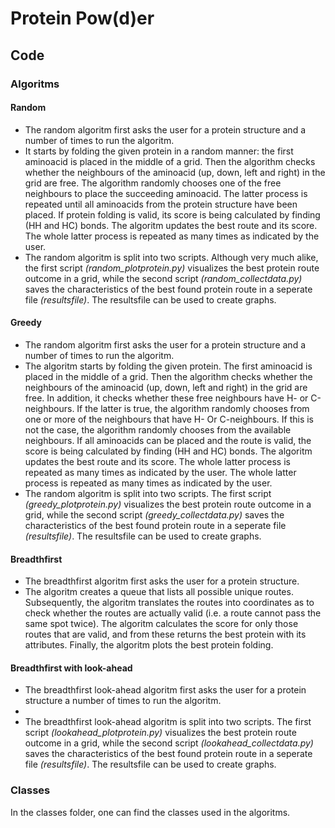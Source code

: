 # Protein Pow(d)er 
## Code 

### Algoritms 

#### Random
* The random algoritm first asks the user for a protein structure and a number of times to run the algoritm. 
* It starts by folding the given protein in a random manner: the first aminoacid is placed in the middle of a grid. Then the algorithm checks whether the neighbours of the aminoacid (up, down, left and right) in the grid are free. The algorithm randomly chooses one of the free neighbours to place the succeeding aminoacid. The latter process is repeated until all aminoacids from the protein structure have been placed. If protein folding is valid, its score is being calculated by finding (HH and HC) bonds. The algoritm updates the best route and its score. The whole latter process is repeated as many times as indicated by the user. 
* The random algoritm is split into two scripts. Although very much alike, the first script *(random_plotprotein.py)* visualizes the best protein route outcome in a grid, while the second script *(random_collectdata.py)* saves the characteristics of the best found protein route in a seperate file *(resultsfile)*. The resultsfile can be used to create graphs.


#### Greedy
* The random algoritm first asks the user for a protein structure and a number of times to run the algoritm. 
* The algoritm starts by folding the given protein. The first aminoacid is placed in the middle of a grid. Then the algorithm checks whether the neighbours of the aminoacid (up, down, left and right) in the grid are free. In addition, it checks whether these free neighbours have H- or C-neighbours. If the latter is true, the algorithm randomly chooses from one or more of the neighbours that have H- Or C-neighbours. If this is not the case, the algorithm randomly chooses from the available neighbours. If all aminoacids can be placed and the route is valid, the score is being calculated by finding (HH and HC) bonds. The algoritm updates the best route and its score. The whole latter process is repeated as many times as indicated by the user. The whole latter process is repeated as many times as indicated by the user. 
* The random algoritm is split into two scripts. The first script *(greedy_plotprotein.py)* visualizes the best protein route outcome in a grid, while the second script *(greedy_collectdata.py)* saves the characteristics of the best found protein route in a seperate file *(resultsfile)*. The resultsfile can be used to create graphs.

#### Breadthfirst 
* The breadthfirst algoritm first asks the user for a protein structure. 
* The algoritm creates a queue that lists all possible unique routes. Subsequently, the algoritm translates the routes into coordinates as to check whether the routes are actually valid (i.e. a route cannot pass the same spot twice). The algoritm calculates the score for only those routes that are valid, and from these returns the best protein with its attributes. Finally, the algoritm plots the best protein folding. 

#### Breadthfirst with look-ahead 
* The breadthfirst look-ahead algoritm first asks the user for a protein structure a number of times to run the algoritm.  
* 
* The breadthfirst look-ahead algoritm is split into two scripts. The first script *(lookahead_plotprotein.py)* visualizes the best protein route outcome in a grid, while the second script *(lookahead_collectdata.py)* saves the characteristics of the best found protein route in a seperate file *(resultsfile)*. The resultsfile can be used to create graphs.

### Classes
In the classes folder, one can find the classes used in the algoritms.
